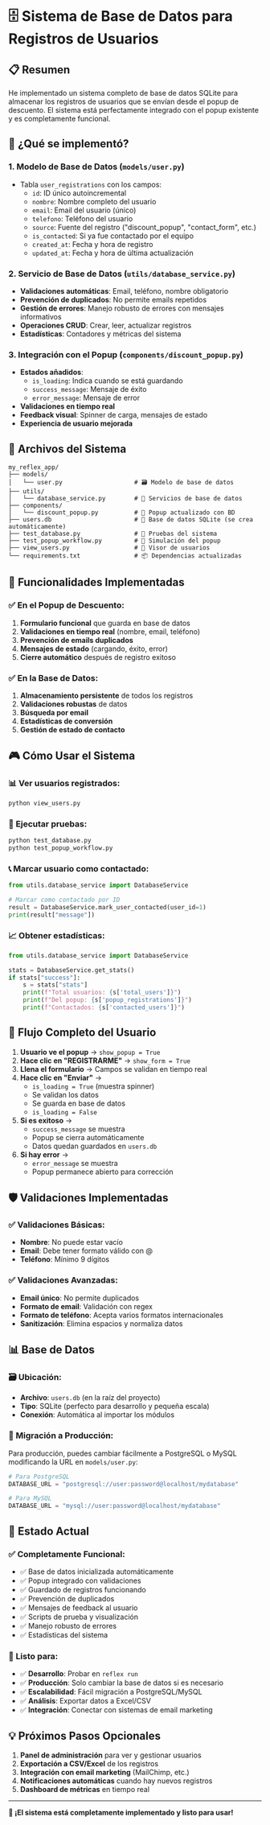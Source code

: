 # 🗄️ Sistema de Base de Datos para Registros de Usuarios

## 📋 Resumen

He implementado un sistema completo de base de datos SQLite para almacenar los registros de usuarios que se envían desde el popup de descuento. El sistema está perfectamente integrado con el popup existente y es completamente funcional.

## 🎯 ¿Qué se implementó?

### 1. **Modelo de Base de Datos** (`models/user.py`)
- Tabla `user_registrations` con los campos:
  - `id`: ID único autoincremental
  - `nombre`: Nombre completo del usuario
  - `email`: Email del usuario (único)
  - `telefono`: Teléfono del usuario
  - `source`: Fuente del registro ("discount_popup", "contact_form", etc.)
  - `is_contacted`: Si ya fue contactado por el equipo
  - `created_at`: Fecha y hora de registro
  - `updated_at`: Fecha y hora de última actualización

### 2. **Servicio de Base de Datos** (`utils/database_service.py`)
- **Validaciones automáticas**: Email, teléfono, nombre obligatorio
- **Prevención de duplicados**: No permite emails repetidos
- **Gestión de errores**: Manejo robusto de errores con mensajes informativos
- **Operaciones CRUD**: Crear, leer, actualizar registros
- **Estadísticas**: Contadores y métricas del sistema

### 3. **Integración con el Popup** (`components/discount_popup.py`)
- **Estados añadidos**:
  - `is_loading`: Indica cuando se está guardando
  - `success_message`: Mensaje de éxito
  - `error_message`: Mensaje de error
- **Validaciones en tiempo real**
- **Feedback visual**: Spinner de carga, mensajes de estado
- **Experiencia de usuario mejorada**

## 📁 Archivos del Sistema

```
my_reflex_app/
├── models/
│   └── user.py                    # 🗃️ Modelo de base de datos
├── utils/
│   └── database_service.py        # 🔧 Servicios de base de datos
├── components/
│   └── discount_popup.py          # 🎪 Popup actualizado con BD
├── users.db                       # 💾 Base de datos SQLite (se crea automáticamente)
├── test_database.py               # 🧪 Pruebas del sistema
├── test_popup_workflow.py         # 🎯 Simulación del popup
├── view_users.py                  # 👀 Visor de usuarios
└── requirements.txt               # 📦 Dependencias actualizadas
```

## 🚀 Funcionalidades Implementadas

### ✅ En el Popup de Descuento:
1. **Formulario funcional** que guarda en base de datos
2. **Validaciones en tiempo real** (nombre, email, teléfono)
3. **Prevención de emails duplicados**
4. **Mensajes de estado** (cargando, éxito, error)
5. **Cierre automático** después de registro exitoso

### ✅ En la Base de Datos:
1. **Almacenamiento persistente** de todos los registros
2. **Validaciones robustas** de datos
3. **Búsqueda por email**
4. **Estadísticas de conversión**
5. **Gestión de estado de contacto**

## 🎮 Cómo Usar el Sistema

### 📊 Ver usuarios registrados:
```bash
python view_users.py
```

### 🧪 Ejecutar pruebas:
```bash
python test_database.py
python test_popup_workflow.py
```

### 📞 Marcar usuario como contactado:
```python
from utils.database_service import DatabaseService

# Marcar como contactado por ID
result = DatabaseService.mark_user_contacted(user_id=1)
print(result["message"])
```

### 📈 Obtener estadísticas:
```python
from utils.database_service import DatabaseService

stats = DatabaseService.get_stats()
if stats["success"]:
    s = stats["stats"]
    print(f"Total usuarios: {s['total_users']}")
    print(f"Del popup: {s['popup_registrations']}")
    print(f"Contactados: {s['contacted_users']}")
```

## 🔄 Flujo Completo del Usuario

1. **Usuario ve el popup** → `show_popup = True`
2. **Hace clic en "REGISTRARME"** → `show_form = True`
3. **Llena el formulario** → Campos se validan en tiempo real
4. **Hace clic en "Enviar"** → 
   - `is_loading = True` (muestra spinner)
   - Se validan los datos
   - Se guarda en base de datos
   - `is_loading = False`
5. **Si es exitoso** →
   - `success_message` se muestra
   - Popup se cierra automáticamente
   - Datos quedan guardados en `users.db`
6. **Si hay error** →
   - `error_message` se muestra
   - Popup permanece abierto para corrección

## 🛡️ Validaciones Implementadas

### ✅ Validaciones Básicas:
- **Nombre**: No puede estar vacío
- **Email**: Debe tener formato válido con @
- **Teléfono**: Mínimo 9 dígitos

### ✅ Validaciones Avanzadas:
- **Email único**: No permite duplicados
- **Formato de email**: Validación con regex
- **Formato de teléfono**: Acepta varios formatos internacionales
- **Sanitización**: Elimina espacios y normaliza datos

## 📊 Base de Datos

### 🗃️ Ubicación:
- **Archivo**: `users.db` (en la raíz del proyecto)
- **Tipo**: SQLite (perfecto para desarrollo y pequeña escala)
- **Conexión**: Automática al importar los módulos

### 🔄 Migración a Producción:
Para producción, puedes cambiar fácilmente a PostgreSQL o MySQL modificando la URL en `models/user.py`:

```python
# Para PostgreSQL
DATABASE_URL = "postgresql://user:password@localhost/mydatabase"

# Para MySQL
DATABASE_URL = "mysql://user:password@localhost/mydatabase"
```

## 🎉 Estado Actual

### ✅ Completamente Funcional:
- ✅ Base de datos inicializada automáticamente
- ✅ Popup integrado con validaciones
- ✅ Guardado de registros funcionando
- ✅ Prevención de duplicados
- ✅ Mensajes de feedback al usuario
- ✅ Scripts de prueba y visualización
- ✅ Manejo robusto de errores
- ✅ Estadísticas del sistema

### 🚀 Listo para:
- ✅ **Desarrollo**: Probar en `reflex run`
- ✅ **Producción**: Solo cambiar la base de datos si es necesario
- ✅ **Escalabilidad**: Fácil migración a PostgreSQL/MySQL
- ✅ **Análisis**: Exportar datos a Excel/CSV
- ✅ **Integración**: Conectar con sistemas de email marketing

## 💡 Próximos Pasos Opcionales

1. **Panel de administración** para ver y gestionar usuarios
2. **Exportación a CSV/Excel** de los registros
3. **Integración con email marketing** (MailChimp, etc.)
4. **Notificaciones automáticas** cuando hay nuevos registros
5. **Dashboard de métricas** en tiempo real

---

**🎊 ¡El sistema está completamente implementado y listo para usar!**
